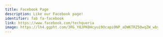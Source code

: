 ```yaml
---
title: Facebook Page
description: Like our Facebook page!
identifier: fab fa-facebook
link: https://www.facebook.com/techqueria
image: https://lh4.ggpht.com/3RG_Y8JPK0Hcyui9OcapiONP_aDWKTRZ50wqZW_wbyOF0FamAYEYZfMTW9Cs1OT1kA
---
```

